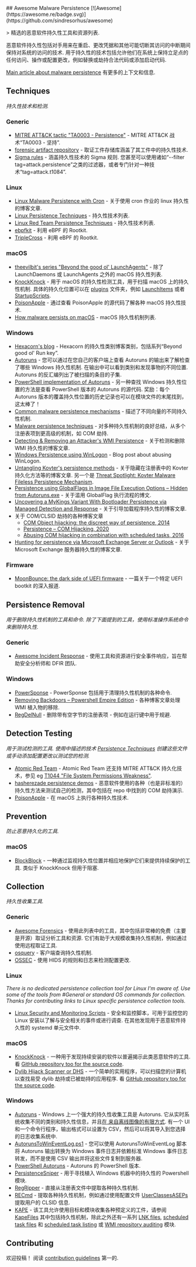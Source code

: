 <div class="github-widget" data-repo="Karneades/awesome-malware-persistence"></div>
<script async src="https://pagead2.googlesyndication.com/pagead/js/adsbygoogle.js"></script><ins class="adsbygoogle" style="display:block" data-ad-client="ca-pub-6890694312814945" data-ad-slot="5473692530" data-ad-format="auto"  data-full-width-responsive="true"></ins><script>(adsbygoogle = window.adsbygoogle || []).push({});</script>
## Awesome Malware Persistence [![Awesome](https://awesome.re/badge.svg)](https://github.com/sindresorhus/awesome)

&gt; 精选的恶意软件持久性工具和资源列表.

恶意软件持久性包括对手用来在重启、更改凭据和其他可能切断其访问的中断期间保持对系统的访问的技术. 用于持久性的技术包括允许他们在系统上保持立足点的任何访问、操作或配置更改，例如替换或劫持合法代码或添加启动代码.

[Main article about malware persistence](https://github.com/Karneades/malware-persistence/blob/master/README.md) 有更多的上下文和信息.



## Techniques

_持久性技术和检测._

### Generic

- [MITRE ATT&CK tactic "TA0003 - Persistence"](https://attack.mitre.org/tactics/TA0003/) - MITRE ATT&amp;CK 战术“TA0003 - 坚持”.
- [forensic artifact repository](https://github.com/ForensicArtifacts/artifacts) - 取证工件存储库涵盖了其工件中的持久性技术.
- [Sigma rules](https://github.com/Neo23x0/sigma/tree/master/rules)  - 涵盖持久性技术的 Sigma 规则. 您甚至可以使用诸如“--filter tag=attack.persistence”之类的过滤器，或者专门针对一种技术“tag=attack.t1084”.

### Linux

- [Linux Malware Persistence with Cron](https://www.sandflysecurity.com/blog/linux-malware-persistence-with-cron/) - 关于使用 cron 作业的 linux 持久性的博客文章.
- [Linux Persistence Techniques](https://research.splunk.com/stories/linux_persistence_techniques/) - 持久性技术列表.
- [Linux Red Team Persistence Techniques](https://www.linode.com/docs/guides/linux-red-team-persistence-techniques/) - 持久性技术列表.
- [ebpfkit](https://github.com/Gui774ume/ebpfkit) - 利用 eBPF 的 Rootkit.
- [TripleCross](https://github.com/h3xduck/TripleCross) - 利用 eBPF 的 Rootkit.

### macOS

- [theevilbit's series "Beyond the good ol' LaunchAgents"](https://theevilbit.github.io/tags/beyond/) - 除了 LaunchDaemons 或 LaunchAgents 之外的 macOS 持久性列表.
- [KnockKnock](https://github.com/objective-see/KnockKnock/blob/main/Plugins)  - 用于 macOS 的持久性检测工具，用于扫描 macOS 上的持久性机制. 具体的持久化位置可以在 [plugins](https://github.com/objective-see/KnockKnock/tree/main/Plugins) 文件夹，例如 [LaunchItems](https://github.com/objective-see/KnockKnock/blob/main/Plugins/LaunchItems.m#L21) 或者 [StartupScripts](https://github.com/objective-see/KnockKnock/blob/main/Plugins/StartupScripts.m#L22).
- [PoisonApple](https://github.com/CyborgSecurity/PoisonApple/blob/master/poisonapple/techniques.py) - 通过查看 PoisonApple 的源代码了解各种 macOS 持久性技术.
- [How malware persists on macOS](https://www.sentinelone.com/blog/how-malware-persists-on-macos/) - macOS 持久性机制列表.

### Windows

- [Hexacorn's blog](http://www.hexacorn.com/blog/category/autostart-persistence/) - Hexacorn 的持久性类别博客类别，包括系列“Beyond good ol&#39; Run key”.
- [Autoruns](https://docs.microsoft.com/en-us/sysinternals/downloads/autoruns)  - 您可以通过在您自己的客户端上查看 Autoruns 的输出来了解检查了哪些 Windows 持久性机制. 在输出中可以看到类别和发现事物的不同位置.  Autoruns 的反汇编列出了被扫描的条目的子集.
- [PowerShell implementation of Autoruns](https://github.com/p0w3rsh3ll/AutoRuns/blob/master/AutoRuns.psm1)  - 另一种查找 Windows 持久性位置的方法是查看 PowerShell 版本的 Autoruns 的源代码. 奖励：每个 Autoruns 版本的覆盖持久性位置的历史记录也可以在模块文件的末尾找到，这太棒了！
- [Common malware persistence mechanisms](https://resources.infosecinstitute.com/common-malware-persistence-mechanisms/) - 描述了不同向量的不同持久性机制.
- [Malware persistence techniques](https://www.andreafortuna.org/2017/07/06/malware-persistence-techniques/) - 对多种持久性机制的良好总结，从多个注册表项到更高级的机制，如 COM 劫持.
- [Detecting & Removing an Attacker's WMI Persistence](https://medium.com/threatpunter/detecting-removing-wmi-persistence-60ccbb7dff96) - 关于检测和删除 WMI 持久性的博客文章.
- [Windows Persistence using WinLogon](https://www.hackingarticles.in/windows-persistence-using-winlogon/) - Blog post about abusing WinLogon.
- [Untangling Kovter's persistence methods](https://blog.malwarebytes.com/threat-analysis/2016/07/untangling-kovter/)  - 关于隐藏在注册表中的 Kovter 持久化方法等的博客文章. 另一个是 [Threat Spotlight: Kovter Malware Fileless Persistence Mechanism](https://threatvector.cylance.com/en_us/home/threat-spotlight-kovter-malware-fileless-persistence-mechanism.html).
- [Persistence using GlobalFlags in Image File Execution Options – Hidden from Autoruns.exe](https://oddvar.moe/2018/04/10/persistence-using-globalflags-in-image-file-execution-options-hidden-from-autoruns-exe/) - 关于滥用 GlobalFlag 执行流程的博文.
- [Uncovering a MyKings Variant With Bootloader Persistence via Managed Detection and Response](https://blog.trendmicro.com/trendlabs-security-intelligence/uncovering-a-mykings-variant-with-bootloader-persistence-via-managed-detection-and-response/) - 关于引导加载程序持久性的博客文章.
- 关于 COM/CLSID 劫持的各种博客文章
  - [COM Object hijacking: the discreet way of persistence, 2014](https://www.gdatasoftware.com/blog/2014/10/23941-com-object-hijacking-the-discreet-way-of-persistence)
  - [Persistence – COM Hijacking, 2020](https://pentestlab.blog/2020/05/20/persistence-com-hijacking/)
  - [Abusing COM hijacking in combination with scheduled tasks, 2016](https://enigma0x3.net/2016/05/25/userland-persistence-with-scheduled-tasks-and-com-handler-hijacking/)
- [Hunting for persistence via Microsoft Exchange Server or Outlook](https://speakerdeck.com/heirhabarov/hunting-for-persistence-via-microsoft-exchange-server-or-outlook) - 关于 Microsoft Exchange 服务器持久性的博客文章.

### Firmware

- [MoonBounce: the dark side of UEFI firmware](https://securelist.com/moonbounce-the-dark-side-of-uefi-firmware/105468) - 一篇关于一个特定 UEFI bootkit 的深入报道.

## Persistence Removal

 _用于删除持久性机制的工具和命令. 除了下面提到的工具，使用标准操作系统命令来删除持久性._

### Generic
- [Awesome Incident Response](https://github.com/meirwah/awesome-incident-response) - 使用工具和资源进行安全事件响应，旨在帮助安全分析师和 DFIR 团队.

### Windows
- [PowerSponse](https://github.com/swisscom/PowerSponse) - PowerSponse 包括用于清理持久性机制的各种命令.
- [Removing Backdoors – Powershell Empire Edition](https://www.n00py.io/2017/01/removing-backdoors-powershell-empire-edition/) - 各种博客文章处理 WMI 植入物的移除.
- [RegDelNull](https://docs.microsoft.com/en-us/sysinternals/downloads/regdelnull) - 删除带有空字节的注册表项 - 例如在运行键中用于规避.

## Detection Testing

 _用于测试检测的工具. 使用中描述的技术 [Persistence Techniques](#persistence-techniques) 创建这些文件或手动添加配置更改以测试您的检测._

- [Atomic Red Team](https://github.com/redcanaryco/atomic-red-team) - Atomic Red Team 还支持 MITRE ATT&amp;CK 持久化技术，参见 eg [T1044 "File System Permissions Weakness"](https://github.com/redcanaryco/atomic-red-team/blob/master/atomics/T1044/T1044.yaml).
- [hasherezade persistence demos](https://github.com/hasherezade/persistence_demos) - 恶意软件使用的各种（也是非标准的）持久性方法来测试自己的检测，其中包括在 repo 中找到的 COM 劫持演示.
- [PoisonApple](https://github.com/CyborgSecurity/PoisonApple) - 在 macOS 上执行各种持久性技术.

## Prevention

_防止恶意持久化的工具._

### macOS

- [BlockBlock](https://github.com/objective-see/BlockBlock)  - 一种通过监视持久性位置并相应地保护它们来提供持续保护的工具. 类似于 KnockKnock 但用于阻塞.

## Collection

_持久性收集工具._

### Generic

- [Awesome Forensics](https://github.com/Cugu/awesome-forensics)  - 使用此列表中的工具，其中包括非常棒的免费（主要是开源）取证分析工具和资源. 它们有助于大规模收集持久性机制，例如通过使用远程取证工具.
- [osquery](https://osquery.readthedocs.io) - 客户端查询持久性机制.
- [OSSEC](https://github.com/ossec/ossec-hids) - 使用 HIDS 的规则和日志来检测配置更改.

### Linux

_There is no dedicated persistence collection tool for Linux I'm aware of. Use some of the tools from #General or standard OS commands for collection. Thanks for contributing links to Linux specific persistence collection tools._

* [Linux Security and Monitoring Scripts](https://github.com/sqall01/LSMS)  - 安全和监控脚本，可用于监控您的 Linux 安装以了解与安全相关的事件或进行调查. 在其他发现用于恶意软件持久性的 systemd 单元文件中.

### macOS

- [KnockKnock](https://www.objective-see.com/products/knockknock.html)  - 一种用于发现持续安装的软件以普遍揭示此类恶意软件的工具. 看 [GitHub repository too for the source code](https://github.com/objective-see/KnockKnock).
- [Dylib Hijack Scanner or DHS](https://www.objective-see.com/products/dhs.html)  - 一个简单的实用程序，可以扫描您的计算机以查找易受 dylib 劫持或已被劫持的应用程序. 看 [GitHub repository too for the source code](https://github.com/objective-see/DylibHijackScanner).

### Windows

- [Autoruns](http://technet.microsoft.com/en-us/sysinternals/bb963902)  - Windows 上一个强大的持久性收集工具是 Autoruns. 它从实时系统收集不同的类别和持久性信息，并且[在
  来自离线图像的有限方式](https://www.sans.org/blog/offline-autoruns-revisited-auditing-malware-persistence/). 有一个 UI 和一个命令行程序，输出格式可以设置为 CSV，然后可以将其导入到您选择的日志收集系统中.
- [AutorunsToWinEventLog.ps1](https://github.com/palantir/windows-event-forwarding/blob/master/AutorunsToWinEventLog/AutorunsToWinEventLog.ps1) - 您可以使用 AutorunsToWinEventLog 脚本将 Autoruns 输出转换为 Windows 事件日志并依赖标准 Windows 事件日志转发，而不是使用 CSV 输出并将这些文件复制到服务器.
- [PowerShell Autoruns](https://github.com/p0w3rsh3ll/AutoRuns) - Autoruns 的 PowerShell 版本.
- [PersistenceSniper](https://github.com/last-byte/PersistenceSniper) - 用于寻找植入 Windows 机器中的持久性的 Powershell 模块.
- [RegRipper](https://github.com/keydet89/RegRipper2.8) - 直接从注册表文件中提取各种持久性机制.
- [RECmd](https://github.com/EricZimmerman/RECmd) - 提取各种持久性机制，例如通过使用配置文件 [UserClassesASEPs](https://github.com/EricZimmerman/RECmd/blob/master/BatchExamples/UserClassesASEPs.reb) 提取用户的 CLSID 信息.
- [KAPE](https://www.kroll.com/en/insights/publications/cyber/kroll-artifact-parser-extractor-kape) - 该工具允许使用目标和模块收集各种预定义的工件，请参阅 [KapeFiles](https://github.com/EricZimmerman/KapeFiles) 其中包括持久性机制，除此之外还有一系列 [LNK files](https://github.com/EricZimmerman/KapeFiles/blob/master/Targets/Windows/LNKFilesAndJumpLists.tkape), [scheduled task files](https://github.com/EricZimmerman/KapeFiles/blob/master/Targets/Windows/ScheduledTasks.tkape) 和 [scheduled task listing](https://github.com/EricZimmerman/KapeFiles/blob/master/Modules/LiveResponse/schtasks.mkape) 或 [WMI repository auditing](https://github.com/EricZimmerman/KapeFiles/blob/master/Modules/LiveResponse/WMI-Repository-Auditing.mkape) 模块.

## Contributing

欢迎投稿！ 阅读 [contribution guidelines](https://github.com/Karneades/awesome-malware-persistence/blob/master/CONTRIBUTING.md) 第一的.
